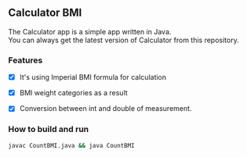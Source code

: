 
## Calculator BMI

The Calculator app is a simple app written in Java.  
You can always get the latest version of Calculator from this repository.

### Features

- [x] It's using Imperial BMI formula for calculation

- [x] BMI weight categories as a result

- [x] Conversion between int and double of measurement.

### How to build and run

```sh
javac CountBMI.java && java CountBMI

